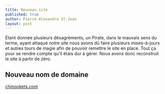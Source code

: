 ```yaml
---
title: Nouveau site
published: true
author: Pierre-Alexandre St-Jean
layout: post
---
```


Étant donnée plusieurs désagréments, un Pirate, dans le mauvais sens du terme, ayant attaqué notre site nous avons dû faire plusieurs mises-à-jours et autres tours de magie afin de pouvoir remettre le site en place. Tout ça pour se rendre compte qu'il étais dur à gérer. Nous avons donc reconstruit le site à partir de zéro.

## Nouveau nom de domaine

[chinookets.com](http://chinookets.com)
